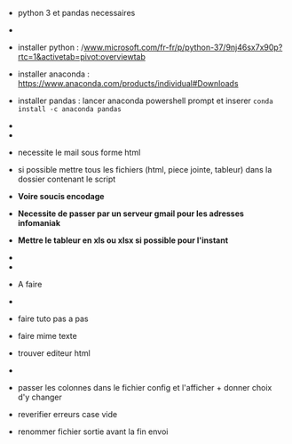 * python 3 et pandas necessaires
*
* installer python : /www.microsoft.com/fr-fr/p/python-37/9nj46sx7x90p?rtc=1&activetab=pivot:overviewtab
* installer anaconda : https://www.anaconda.com/products/individual#Downloads
* installer pandas : lancer anaconda powershell prompt et inserer ` conda install -c anaconda pandas `
* 
*
* necessite le mail sous forme html
* si possible mettre tous les fichiers (html, piece jointe, tableur) dans la dossier contenant le script
* **Voire soucis encodage**
* **Necessite de passer par un serveur gmail pour les adresses infomaniak**
* **Mettre le tableur en xls ou xlsx si possible pour l'instant**
*
*


* A faire
*
* faire tuto pas a pas
* faire mime texte
* trouver editeur html
*
* passer les colonnes dans le fichier config et l'afficher + donner choix d'y changer
* reverifier erreurs case vide
* renommer fichier sortie avant la fin envoi


